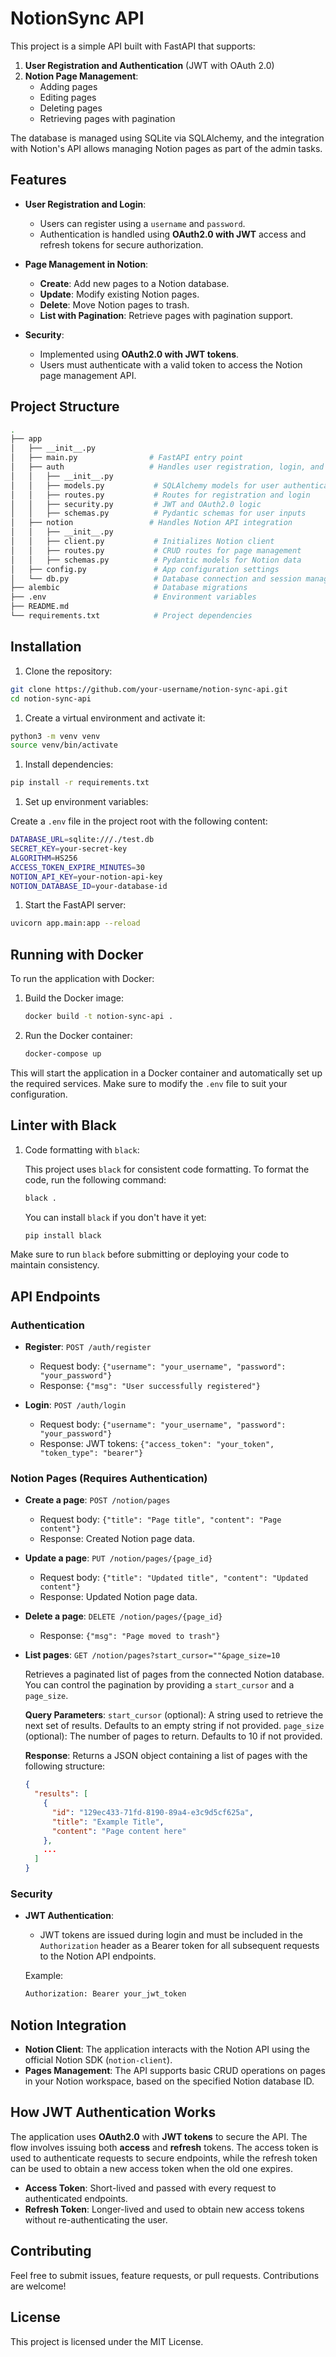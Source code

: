 
# NotionSync API

This project is a simple API built with FastAPI that supports:

1. **User Registration and Authentication** (JWT with OAuth 2.0)
2. **Notion Page Management**:
    - Adding pages
    - Editing pages
    - Deleting pages
    - Retrieving pages with pagination

The database is managed using SQLite via SQLAlchemy, and the integration with Notion's API allows managing Notion pages as part of the admin tasks.

## Features

- **User Registration and Login**:
  - Users can register using a `username` and `password`.
  - Authentication is handled using **OAuth2.0 with JWT** access and refresh tokens for secure authorization.

- **Page Management in Notion**:
  - **Create**: Add new pages to a Notion database.
  - **Update**: Modify existing Notion pages.
  - **Delete**: Move Notion pages to trash.
  - **List with Pagination**: Retrieve pages with pagination support.

- **Security**:
  - Implemented using **OAuth2.0 with JWT tokens**.
  - Users must authenticate with a valid token to access the Notion page management API.

## Project Structure

```bash
.
├── app
│   ├── __init__.py
│   ├── main.py                # FastAPI entry point
│   ├── auth                   # Handles user registration, login, and security
│   │   ├── __init__.py
│   │   ├── models.py           # SQLAlchemy models for user authentication
│   │   ├── routes.py           # Routes for registration and login
│   │   ├── security.py         # JWT and OAuth2.0 logic
│   │   ├── schemas.py          # Pydantic schemas for user inputs
│   ├── notion                 # Handles Notion API integration
│   │   ├── __init__.py
│   │   ├── client.py           # Initializes Notion client
│   │   ├── routes.py           # CRUD routes for page management
│   │   ├── schemas.py          # Pydantic models for Notion data
│   ├── config.py               # App configuration settings
│   └── db.py                   # Database connection and session management
├── alembic                     # Database migrations
├── .env                        # Environment variables
├── README.md
└── requirements.txt            # Project dependencies
```

## Installation

1. Clone the repository:

```bash
git clone https://github.com/your-username/notion-sync-api.git
cd notion-sync-api
```

1. Create a virtual environment and activate it:

```bash
python3 -m venv venv
source venv/bin/activate
```

1. Install dependencies:

```bash
pip install -r requirements.txt
```

1. Set up environment variables:

Create a `.env` file in the project root with the following content:

```bash
DATABASE_URL=sqlite:///./test.db
SECRET_KEY=your-secret-key
ALGORITHM=HS256
ACCESS_TOKEN_EXPIRE_MINUTES=30
NOTION_API_KEY=your-notion-api-key
NOTION_DATABASE_ID=your-database-id
```

1. Start the FastAPI server:

```bash
uvicorn app.main:app --reload
```

## Running with Docker

To run the application with Docker:

1. Build the Docker image:

    ```bash
    docker build -t notion-sync-api .
    ```

2. Run the Docker container:

    ```bash
    docker-compose up
    ```

This will start the application in a Docker container and automatically set up the required services. Make sure to modify the `.env` file to suit your configuration.

## Linter with Black

1. Code formatting with `black`:

    This project uses `black` for consistent code formatting. To format the code, run the following command:

    ```bash
    black .
    ```

    You can install `black` if you don't have it yet:

    ```bash
    pip install black
    ```

Make sure to run `black` before submitting or deploying your code to maintain consistency.

## API Endpoints

### Authentication

- **Register**: `POST /auth/register`
  - Request body: `{"username": "your_username", "password": "your_password"}`
  - Response: `{"msg": "User successfully registered"}`

- **Login**: `POST /auth/login`
  - Request body: `{"username": "your_username", "password": "your_password"}`
  - Response: JWT tokens: `{"access_token": "your_token", "token_type": "bearer"}`

### Notion Pages (Requires Authentication)

- **Create a page**: `POST /notion/pages`
  - Request body: `{"title": "Page title", "content": "Page content"}`
  - Response: Created Notion page data.

- **Update a page**: `PUT /notion/pages/{page_id}`
  - Request body: `{"title": "Updated title", "content": "Updated content"}`
  - Response: Updated Notion page data.

- **Delete a page**: `DELETE /notion/pages/{page_id}`
  - Response: `{"msg": "Page moved to trash"}`

- **List pages**: `GET /notion/pages?start_cursor=""&page_size=10`

    Retrieves a paginated list of pages from the connected Notion database. You can control the pagination by providing a `start_cursor` and a `page_size`.

    **Query Parameters**:
    `start_cursor` (optional): A string used to retrieve the next set of results. Defaults to an empty string if not provided.
    `page_size` (optional): The number of pages to return. Defaults to 10 if not provided.

    **Response**:
    Returns a JSON object containing a list of pages with the following structure:

    ```json
    {
      "results": [
        {
          "id": "129ec433-71fd-8190-89a4-e3c9d5cf625a",
          "title": "Example Title",
          "content": "Page content here"
        },
        ...
      ]
    }
    ```

### Security

- **JWT Authentication**:
  - JWT tokens are issued during login and must be included in the `Authorization` header as a Bearer token for all subsequent requests to the Notion API endpoints.

  Example:

  ```bash
  Authorization: Bearer your_jwt_token
  ```

## Notion Integration

- **Notion Client**: The application interacts with the Notion API using the official Notion SDK (`notion-client`).
- **Pages Management**: The API supports basic CRUD operations on pages in your Notion workspace, based on the specified Notion database ID.

## How JWT Authentication Works

The application uses **OAuth2.0** with **JWT tokens** to secure the API. The flow involves issuing both **access** and **refresh** tokens. The access token is used to authenticate requests to secure endpoints, while the refresh token can be used to obtain a new access token when the old one expires.

- **Access Token**: Short-lived and passed with every request to authenticated endpoints.
- **Refresh Token**: Longer-lived and used to obtain new access tokens without re-authenticating the user.

## Contributing

Feel free to submit issues, feature requests, or pull requests. Contributions are welcome!

## License

This project is licensed under the MIT License.
